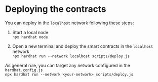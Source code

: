 # Deploying the contracts
You can deploy in the `localhost` network following these steps:
1. Start a local node  
`npx hardhat node`

2. Open a new terminal and deploy the smart contracts in the `localhost` network  
`npx hardhat run --network localhost scripts/deploy.js`

As general rule, you can target any network configured in the `hardhat.config.js`  
`npx hardhat run --network <your-network> scripts/deploy.js`